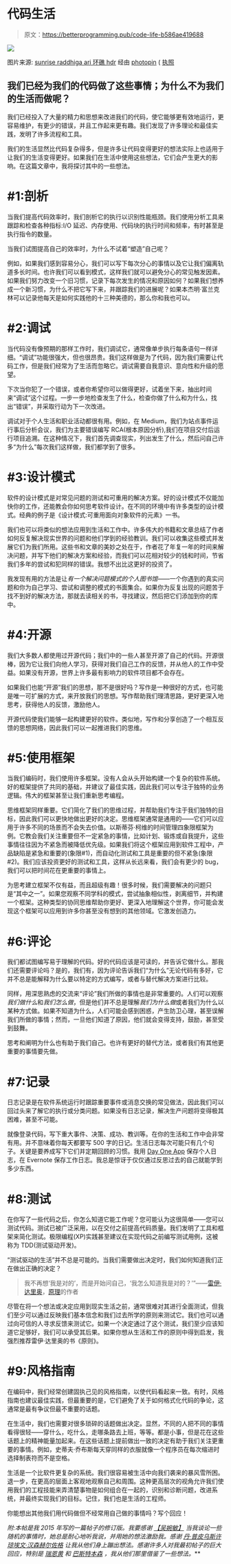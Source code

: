 # 代码生活

> 原文：<https://betterprogramming.pub/code-life-b586ae419688>

![](img/2e70b7383dde09274c6cb2b284559b58.png)

图片来源: [sunrise raddhiga ari 环礁 hdr](http://www.flickr.com/photos/68630284@N04/6977362640) 经由 [photopin](http://photopin.com) ( [执照](https://creativecommons.org/licenses/by/2.0)

## 我们已经为我们的代码做了这些事情；为什么不为我们的生活而做呢？

我们已经投入了大量的精力和思想来改进我们的代码，使它能够更有效地运行，更容易维护，有更少的错误，并且工作起来更有趣。我们发现了许多理论和最佳实践，发明了许多流程和工具。

我们的生活显然比代码复杂得多，但是许多让代码变得更好的想法实际上也适用于让我们的生活变得更好。如果我们在生活中使用这些想法，它们会产生更大的影响。在这篇文章中，我将探讨其中的一些想法。

# #1:剖析

当我们提高代码效率时，我们剖析它的执行以识别性能瓶颈。我们使用分析工具来跟踪和检查各种指标:I/O 延迟、内存使用、代码块的执行时间和频率，有时甚至是执行指令的数量。

当我们试图提高自己的效率时，为什么不试着“塑造”自己呢？

例如，如果我们感到容易分心，我们可以写下每次分心的事情以及它让我们偏离轨道多长时间。也许我们可以看到模式，这样我们就可以避免分心的常见触发因素。如果我们努力改变一个旧习惯，记录下每次发生的情况和原因如何？如果我们想养成一个新习惯，为什么不把它写下来，并跟踪我们的进展呢？如果本杰明·富兰克林可以记录他每天是如何实践他的十三种美德的，那么你和我也可以。

# #2:调试

当代码没有像预期的那样工作时，我们调试它，通常像单步执行每条语句一样详细。“调试”功能很强大，但也很昂贵。我们这样做是为了代码，因为我们需要让代码工作，但是我们经常为了生活而忽略它。调试需要自我意识、意向性和升级的愿望。

下次当你犯了一个错误，或者你希望你可以做得更好，试着坐下来，抽出时间来“调试”这个过程。一步一步地检查发生了什么，检查你做了什么和为什么，找出“错误”，并采取行动为下一次改进。

调试对于个人生活和职业活动都很有用。例如，在 Medium，我们为站点事件运行事后分析会议，我们为主要错误编写 RCA(根本原因分析),我们在项目交付后运行项目追溯。在这种情况下，我们首先调查现实，列出发生了什么，然后问自己许多“为什么”每次我们这样做，我们都学到了很多。

# #3:设计模式

软件的设计模式是对常见问题的测试和可重用的解决方案。好的设计模式不仅能加快你的工作，还能教会你如何思考软件设计。在不同的环境中有许多类型的设计模式。经典的例子是《设计模式:可重用面向对象软件的元素》一书。

我们也可以将类似的想法应用到生活和工作中。许多伟大的书籍和文章总结了作者如何反复解决现实世界的问题和他们学到的经验教训。我们可以收集这些模式并发展它们为我们所用。这些书和文章的美妙之处在于，作者花了年复一年的时间来解决问题，并写下他们的解决方案和经验，而我们可以花相对较少的钱和时间，节省我们多年的尝试和犯同样的错误。我想不出比这更好的投资了。

我发现有用的方法是让*有一个解决问题模式的个人图书馆*——一个你遇到的真实问题和你为自己学习、尝试和调整的模式的书面集合。如果你为反复出现的问题苦于找不到好的解决方法，那就去读相关的书，寻找建议，然后把它们添加到你的库中。

# #4:开源

我们大多数人都使用过开源代码；我们中的一些人甚至开源了自己的代码。开源很棒，因为它让我们向他人学习，获得对我们自己工作的反馈，并从他人的工作中受益。如果没有开源，世界上许多最有影响力的软件项目都不会存在。

如果我们也能“开源”我们的思想，那不是很好吗？写作是一种很好的方式，也可能是唯一可扩展的方式，来开放我们的思想。写作帮助我们理清思路，更好更深入地思考，获得他人的反馈，激励他人。

开源代码使我们能够一起构建更好的软件。类似地，写作和分享创造了一个相互反馈的思想网络，因此我们可以一起推进我们的思维。

# #5:使用框架

当我们编码时，我们使用许多框架。没有人会从头开始构建一个复杂的软件系统。好的框架提供了共同的基础，并建议了最佳实践，因此我们可以专注于独特的业务逻辑。伟大的框架甚至让我们重新思考编程。

思维框架同样重要。它们简化了我们的思维过程，并帮助我们专注于我们独特的目标，因此我们可以更快地做出更好的决定。思维框架通常是通用的——它们可以应用于许多不同的场景而不会失去价值。以斯蒂芬·柯维的时间管理四象限框架为例。它教会我们关注重要但不一定紧急的事情，比如计划、锻炼或自我提升，这些事情往往因为不紧急而被降低优先级。如果我们将这个框架应用到软件工程中，产品缺陷是紧急和重要的(象限#1)，而自动化测试和工具是重要的但不紧急(象限#2)。我们应该投资更好的测试和工具，这样从长远来看，我们会有更少的 bug，我们可以把时间花在更重要的事情上。

为思考建立框架不仅有益，而且超级有趣！很多时候，我们需要解决的问题只是“其中之一”。如果您观察不同学科的模式，尝试抽象相似性，剥离细节，并构建一个框架。这种类型的协同思维帮助你更好、更深入地理解这个世界，你可能会发现这个框架可以应用到许多你甚至没有想到的其他领域。它激发创造力。

# #6:评论

我们都试图编写易于理解的代码。好的代码应该是可读的，并告诉它做什么。那我们还需要评论吗？是的，我们有，因为评论告诉我们“为什么”无论代码有多好，它并不总是能解释为什么要以特定的方式编写，或者与替代解决方案进行比较。

同样，用深思熟虑的交流来“评论”我们所做的事情也是非常重要的。人们可以观察*我们做什么*和*我们怎么做*，但是他们并不总是理解*我们为什么做*或者我们为什么以某种方式做。如果不知道为什么，人们可能会感到困惑，产生防卫心理，甚至误解我们所做的事情；然而，一旦他们知道了原因，他们就会变得支持，鼓励，甚至受到鼓舞。

思考和阐明为什么也有助于我们自己。也许有更好的替代方法，或者我们有其他更重要的事情要先做。

# #7:记录

日志记录是在软件系统运行时跟踪重要事件或消息交换的常见做法，因此我们可以回过头来了解它的执行或分类问题。如果没有日志记录，解决生产问题将变得极其困难，甚至不可能。

就像登录代码，写下重大事件、决策、成功、教训等。在你的生活和工作中会非常有用。并不意味着你每天都要写 500 字的日记。生活日志每次可能只有几个句子。关键是要养成写下它们并定期回顾的习惯。我用 [Day One App](https://dayoneapp.com/) 保存个人日志，在 Evernote 保存工作日志。我总是惊讶于仅仅通过反思过去的自己就能学到多少东西。

# #8:测试

在你写了一些代码之后，你怎么知道它能工作呢？您可能认为这很简单——您可以测试代码。测试已被广泛采用，以在交付之前提高代码质量。我们发明了工具和框架来简化测试。极限编程(XP)实践甚至建议在实现代码之前编写测试用例，这被称为 TDD(测试驱动开发)。

“测试驱动的生活”并不总是可能的。当我们需要做出决定时，我们如何知道我们正在做出正确的决定？

> 我不再想‘我是对的’，而是开始问自己，‘我怎么知道我是对的？’”——[雷伊·达里奥](https://en.wikipedia.org/wiki/Ray_Dalio)，[原理](https://www.principles.com/)的作者

尽管在将一个想法或决定应用到现实生活之前，通常很难对其进行全面测试，但我们至少可以通过反映我们基本信念和我们过去所学的原则来测试它。我们也可以通过向可信的人寻求反馈来测试它。如果一个决定通过了这个测试，我们至少应该知道它足够好，我们可以承受其后果。如果你想从生活和工作的原则中得到启发，我强烈推荐雷伊·达里奥的书《原则》。

# #9:风格指南

在编码中，我们经常创建固执己见的风格指南，以使代码看起来一致。有时，风格指南也建议最佳实践，但最重要的是，它们避免了关于如何格式化代码的争论，这通常是最有争议但最不重要的话题。

在生活中，我们也需要对很多琐碎的话题做出决定。显然，不同的人把不同的事情看得很轻——穿什么，吃什么，走哪条路去上班，等等。都是小事，但是花在这些话题上的精神能量加起来。在这些话题上提前做出一致的决定有助于我们关注更重要的事情。例如，史蒂夫·乔布斯每天穿同样的衣服就像一个程序员在每次缩进时选择制表符而不是空格。

生活是一个比软件更复杂的系统。我们很容易被生活中向我们袭来的暴风雪所困。退一步，在更高的层面上客观地观察自己和周围。这种更高层次的视角允许我们使用我们的工程技能来弄清楚事物是如何组合在一起的，识别和诊断问题，改进系统，并最终实现我们的目标。记住，我们也是生活的工程师。

你能想出其他我们用代码做但不经常用自己做的事情吗？写个回应！

*附:本帖是我 2015 年写的一篇帖子的修订版。我要感谢* [*【吴婉敏】*](https://medium.com/u/6ee3ed16ba8f?source=post_page-----b586ae419688--------------------------------) *当我谈论一些随机的事情时，她总是耐心地听我说，并用她的想法激励我。感谢* [*丹·普皮乌斯*](https://medium.com/u/d2f101af1183?source=post_page-----b586ae419688--------------------------------)*[*许琼*](https://medium.com/u/e977bdf14399?source=post_page-----b586ae419688--------------------------------)*[*埃文·汉森*](https://medium.com/u/efbf32ca8675?source=post_page-----b586ae419688--------------------------------)*[*赫尔佐格*](https://medium.com/u/16232bb4608a?source=post_page-----b586ae419688--------------------------------) *让我从他们身上蹦出想法。感谢许多人对我最初帖子的巨大回应，特别是* [*瑞恩黄*](https://medium.com/u/e8ef9759cc5e?source=post_page-----b586ae419688--------------------------------) *和* [*巴斯特本森*](https://medium.com/u/5142451174a3?source=post_page-----b586ae419688--------------------------------) *，我从他们那里借鉴了一些想法。****